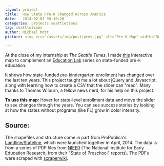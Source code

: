 ```yaml
---
layout: project
title:  How State Pre-K Changed Across America
date:   2014-02-02 00:10:20
categories: projects seattletimes
tag: seattletimes
author: Michael Mott
picture: <img src="/assets/img/post/prek.jpg" alt="Pre-K Map" width="300">

---
```


At the close of my internship at <em>The Seattle Times</em>, I made <a href="http://seattletimes.com/html/localpages/2024591614_preschool-enrollment-changes.html">this</a> interactive map to complement an <a href="http://blogs.seattletimes.com/educationlab/">Education Lab</a> series on state-funded pre-k education. 

It shows how state-funded pre-kindergarten enrollment has changed over the last ten years. This project taught me a lot about jQuery and Javascript, along with learning how to create a CSV that the slider can "read". Many thanks to Thomas Wilburn, a fellow news nerd, for his help on this project.

<b>To use this map:</b> Hover for state-level enrollment data and move the slider to see changes through the years. You can see success stories by looking at how the states without programs (like FL) grow in color intensity.

<div id="pym-pre-k"></div>
<script src="/assets/code/pre-k-map/lib/pym.js"></script>
<script>
    var pymParent = new pym.Parent('pym-pre-k', '/assets/code/pre-k-map/index.html', {});
</script>

<h2>Source:</h2>
The shapefiles and structure come in part from ProPublica's <a href="http://www.propublica.org/nerds/item/introducing-landline-and-stateline-two-tools-for-quick-vector-maps-in-your-">Landline/Stateline</a>, which were launched together in April, 2014. The data is from a series of PDF files from <a href="http://nieer.org/publications/annual-state-pre-k-reports-state-preschool-yearbooks">NIEER</a> (The National Institute for Early Education Research, from their "State of Preschool" reports). The PDFs were scraped with <a href="https://scraperwiki.com/">scraperwiki</a>. 